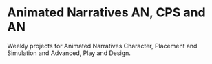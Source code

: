 # Animated Narratives AN, CPS and AN
Weekly projects for Animated Narratives Character, Placement and Simulation and Advanced, Play and Design.
